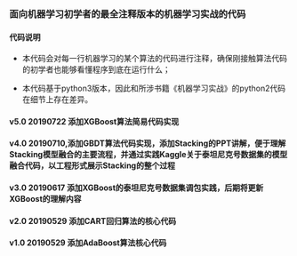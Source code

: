 
### 面向机器学习初学者的最全注释版本的机器学习实战的代码

#### 代码说明

- 本代码会对每一行机器学习的某个算法的代码进行注释，确保刚接触算法代码的初学者也能够看懂程序到底在运行什么；

- 本代码基于python3版本，因此和所涉书籍《机器学习实战》的python2代码在细节上存在差异。
#### v5.0 20190722 添加XGBoost算法简易代码实现

#### v4.0 20190710,添加GBDT算法代码实现，添加Stacking的PPT讲解，便于理解Stacking模型融合的主要流程，并通过实践Kaggle关于泰坦尼克号数据集的模型融合代码，以工程形式展示Stacking的整个过程

#### v3.0 20190617 添加XGBoost的泰坦尼克号数据集调包实践，后期将更新XGBoost的理解内容

#### v2.0 20190529 添加CART回归算法的核心代码

#### v1.0 20190529 添加AdaBoost算法核心代码
